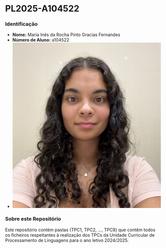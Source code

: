 # PL2025-A104522

### Identificação
- **Nome:** Maria Inês da Rocha Pinto Gracias Fernandes
- **Número de Aluno:** a104522
- ![a104522](foto.jpg)

### Sobre este Repositório
Este repositório contém pastas (TPC1, TPC2, ..., TPC8) que contêm todos os ficheiros respeitantes à realização dos TPCs da Unidade Curricular de Processamento de Linguagens para o ano letivo 2024/2025. 
